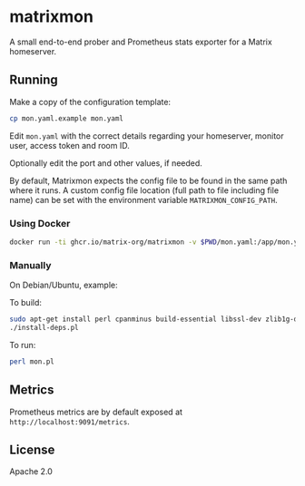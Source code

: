 # matrixmon

A small end-to-end prober and Prometheus stats exporter for a Matrix homeserver.

## Running

Make a copy of the configuration template:

```bash
cp mon.yaml.example mon.yaml
```
    
Edit `mon.yaml` with the correct details regarding your homeserver, monitor user, access token and room ID.

Optionally edit the port and other values, if needed.

By default, Matrixmon expects the config file to be found in the same path where it runs. A custom config file 
location (full path to file including file name) can be set with the environment variable `MATRIXMON_CONFIG_PATH`. 

### Using Docker

```bash
docker run -ti ghcr.io/matrix-org/matrixmon -v $PWD/mon.yaml:/app/mon.yaml -p 9091:9091
```

### Manually

On Debian/Ubuntu, example:

To build:

```bash
sudo apt-get install perl cpanminus build-essential libssl-dev zlib1g-dev
./install-deps.pl
``` 

To run:

```bash
perl mon.pl
```

## Metrics

Prometheus metrics are by default exposed at `http://localhost:9091/metrics`.

## License

Apache 2.0
